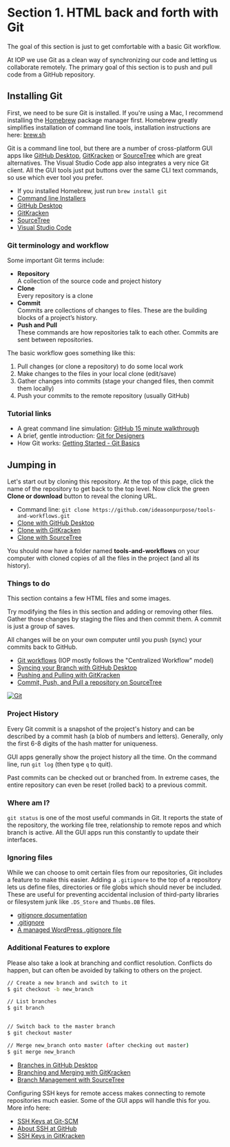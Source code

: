 # Section 1. HTML back and forth with Git

The goal of this section is just to get comfortable with a basic Git workflow.

At IOP we use Git as a clean way of synchronizing our code and letting us collaborate remotely. The primary goal of this section is to push and pull code from a GitHub repository.

## Installing Git

First, we need to be sure Git is installed. If you're using a Mac, I recommend installing the [Homebrew][] package manager first. Homebrew greatly simplifies installation of command line tools, installation instructions are here: [brew.sh](https://brew.sh/)

Git is a command line tool, but there are a number of cross-platform GUI apps like [GitHub Desktop][], [GitKracken][] or [SourceTree][] which are great alternatives. The Visual Studio Code app also integrates a very nice Git client. All the GUI tools just put buttons over the same CLI text commands, so use which ever tool you prefer.

- If you installed Homebrew, just run `brew install git`
- [Command line Installers](https://git-scm.com/downloads)
- [GitHub Desktop][]
- [GitKracken][]
- [SourceTree][]
- [Visual Studio Code][]

### Git terminology and workflow

Some important Git terms include:

- **Repository**<br>
  A collection of the source code and project history
- **Clone**<br>
  Every repository is a clone
- **Commit**<br>
  Commits are collections of changes to files. These are the building blocks of a project’s history.
- **Push and Pull**<br>
  These commands are how repositories talk to each other. Commits are sent between repositories.

The basic workflow goes something like this:

1.  Pull changes (or clone a repository) to do some local work
2.  Make changes to the files in your local clone (edit/save)
3.  Gather changes into commits (stage your changed files, then commit them locally)
4.  Push your commits to the remote repository (usually GitHub)

### Tutorial links

- A great command line simulation: [GitHub 15 minute walkthrough](https://try.github.io)
- A brief, gentle introduction: [Git for Designers](https://code.tutsplus.com/tutorials/git-for-designers--pre-54689)
- How Git works: [Getting Started - Git Basics](https://git-scm.com/book/en/v2/Getting-Started-Git-Basics)

## Jumping in

Let's start out by cloning this repository. At the top of this page, click the name of the repository to get back to the top level. Now click the green **Clone or download** button to reveal the cloning URL.

- Command line: `git clone https://github.com/ideasonpurpose/tools-and-workflows.git`
- [Clone with GitHub Desktop](https://help.github.com/desktop/guides/contributing-to-projects/cloning-a-repository-from-github-desktop/)
- [Clone with GitKracken](https://support.gitkraken.com/working-with-repositories/open-clone-init)
- [Clone with SourceTree](https://confluence.atlassian.com/sourcetreekb/clone-a-repository-into-sourcetree-780870050.html)

You should now have a folder named **tools-and-workflows** on your computer with cloned copies of all the files in the project (and all its history).

### Things to do

This section contains a few HTML files and some images.

Try modifying the files in this section and adding or removing other files. Gather those changes by staging the files and then commit them. A commit is just a group of saves.

All changes will be on your own computer until you push (sync) your commits back to GitHub.

- [Git workflows](https://git-scm.com/book/en/v2/Distributed-Git-Distributed-Workflows) (IOP mostly follows the "Centralized Workflow" model)
- [Syncing your Branch with GitHub Desktop](https://help.github.com/desktop/guides/contributing-to-projects/syncing-your-branch/)
- [Pushing and Pulling with GitKracken](https://support.gitkraken.com/working-with-repositories/pushing-and-pulling)
- [Commit, Push, and Pull a repository on SourceTree](https://confluence.atlassian.com/sourcetreekb/commit-push-and-pull-a-repository-on-sourcetree-785616067.html)

[![Git](https://imgs.xkcd.com/comics/git.png)](https://xkcd.com/1597/)

### Project History

Every Git commit is a snapshot of the project's history and can be described by a commit hash (a blob of numbers and letters). Generally, only the first 6-8 digits of the hash matter for uniqueness.

GUI apps generally show the project history all the time. On the command line, run `git log` (then type `q` to quit).

Past commits can be checked out or branched from. In extreme cases, the entire repository can even be reset (rolled back) to a previous commit.

### Where am I?

`git status` is one of the most useful commands in Git. It reports the state of the repository, the working file tree, relationship to remote repos and which branch is active. All the GUI apps run this constantly to update their interfaces.

### Ignoring files

While we can choose to omit certain files from our repositories, Git includes a feature to make this easier. Adding a `.gitignore` to the top of a repository lets us define files, directories or file globs which should never be included. These are useful for preventing accidental inclusion of third-party libraries or filesystem junk like `.DS_Store` and `Thumbs.DB` files.

- [gitignore documentation](https://git-scm.com/docs/gitignore)
- [.gitignore](https://www.atlassian.com/git/tutorials/saving-changes/gitignore)
- [A managed WordPress .gitignore file](https://gist.github.com/joemaller/4f7518e0d04a82a3ca16)

### Additional Features to explore

Please also take a look at branching and conflict resolution. Conflicts do happen, but can often be avoided by talking to others on the project.

```bash
// Create a new branch and switch to it
$ git checkout -b new_branch

// List branches
$ git branch


// Switch back to the master branch
$ git checkout master

// Merge new_branch onto master (after checking out master)
$ git merge new_branch
```

- [Branches in GitHub Desktop](https://help.github.com/desktop/guides/contributing-to-projects/making-changes-in-a-branch/)
- [Branching and Merging with GitKracken](https://support.gitkraken.com/working-with-repositories/branching-and-merging)
- [Branch Management with SourceTree](https://confluence.atlassian.com/sourcetreekb/branch-management-785325799.html)

Configuring SSH keys for remote access makes connecting to remote repositories much easier. Some of the GUI apps will handle this for you. More info here:

- [SSH Keys at Git-SCM](https://git-scm.com/book/en/v2/Git-on-the-Server-Generating-Your-SSH-Public-Key)
- [About SSH at GitHub](https://help.github.com/articles/about-ssh/)
- [SSH Keys in GitKracken](https://support.gitkraken.com/integrations/authentication)

[homebrew]: https://brew.sh/
[github desktop]: https://desktop.github.com/
[sourcetree]: https://www.sourcetreeapp.com/
[gitkracken]: https://www.gitkraken.com/
[visual studio code]: https://code.visualstudio.com/
